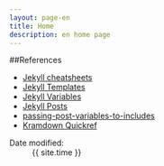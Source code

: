 ```yaml
--- 
layout: page-en 
title: Home
description: en home page 
--- 
```


##References
* [Jekyll cheatsheets](http://ricostacruz.com/cheatsheets/jekyll.html "Jekyll cheatsheets")
* [Jekyll Templates](https://jekyllrb.com/docs/templates "Jekyll Templates")
* [Jekyll Variables](https://jekyllrb.com/docs/variables "Jekyll Variables")
* [Jekyll Posts](https://jekyllrb.com/docs/posts "Jekyll Posts")
* [passing-post-variables-to-includes](https://blog.sverrirs.com/2016/10/jekyll-passing-post-variables-to-includes.html "passing-post-variables-to-includes")
* [Kramdown Quickref](https://kramdown.gettalong.org/quickref.html "Kramdown Quickref")

 
<dl id="wb-dtmd"> 
  <dt>Date modified:&#32;</dt> 
  <dd><time property="dateModified">{{ site.time }}</time></dd> 
</dl> 

 

 
